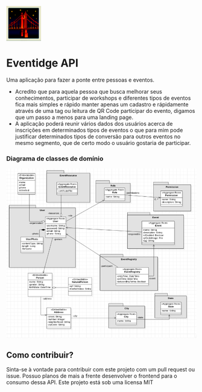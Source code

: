 ![Logo Eventidge](assets/logo_eventidge.png)
# Eventidge API

Uma aplicação para fazer a ponte entre pessoas e eventos.

- Acredito que para aquela pessoa que busca melhorar seus conhecimentos, participar 
de workshops e diferentes tipos de eventos fica mais simples e rápido manter apenas um 
cadastro e rápidamente através de uma tag ou leitura de QR Code participar do evento, 
digamos que um passo a menos para uma landing page.
- A aplicação poderá reunir vários dados dos usuários acerca de inscrições em determinados 
tipos de eventos o que para mim pode justificar determinados tipos de conversão para outros 
eventos no mesmo segmento, que de certo modo o usuário gostaria de participar.

### Diagrama de classes de domínio
![Diagrama de classes de domínio](assets/diagrama_v1.png)

## Como contribuir?
Sinta-se à vontade para contribuir com este projeto com um pull request ou issue. Possuo planos
de mais a frente desenvolver o frontend para o consumo dessa API. Este projeto está sob uma licensa MIT



